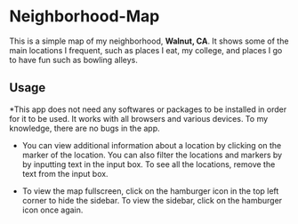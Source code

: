 # Neighborhood-Map
This is a simple map of my neighborhood, **Walnut, CA**. It shows some of the main locations I frequent, 
such as places I eat, my college, and places I go to have fun such as bowling alleys.

## Usage
*This app does not need any softwares or packages to be installed in order for it to be used. 
It works with all browsers and various devices. To my knowledge, there are no bugs in the app.

* You can view additional information about a location by clicking on the marker of the location. 
You can also filter the locations and markers by by inputting text in the input box. To see all
the locations, remove the text from the input box.

* To view the map fullscreen, click on the hamburger icon in the top left corner to hide the sidebar. 
To view the sidebar, click on the hamburger icon once again.